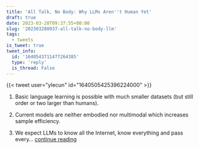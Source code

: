 ```yaml
---
title: 'All Talk, No Body: Why LLMs Aren''t Human Yet'
draft: true
date: 2023-03-28T09:37:55+00:00
slug: '202303280937-all-talk-no-body-llm'
tags:
  - tweets
is_tweet: true
tweet_info:
  id: '1640543711477264385'
  type: 'reply'
  is_thread: False
---
```




{{< tweet user="ylecun" id="1640505425396224000" >}}

1. Basic language learning is possible with much smaller datasets (but still order or two larger than humans). 

2. Current models are neither embodied nor multimodal which increases sample efficiency. 

3. We expect LLMs to know all the Internet, know everything and pass every… [continue reading](https://x.com/sytelus/status/1640543711477264385)
